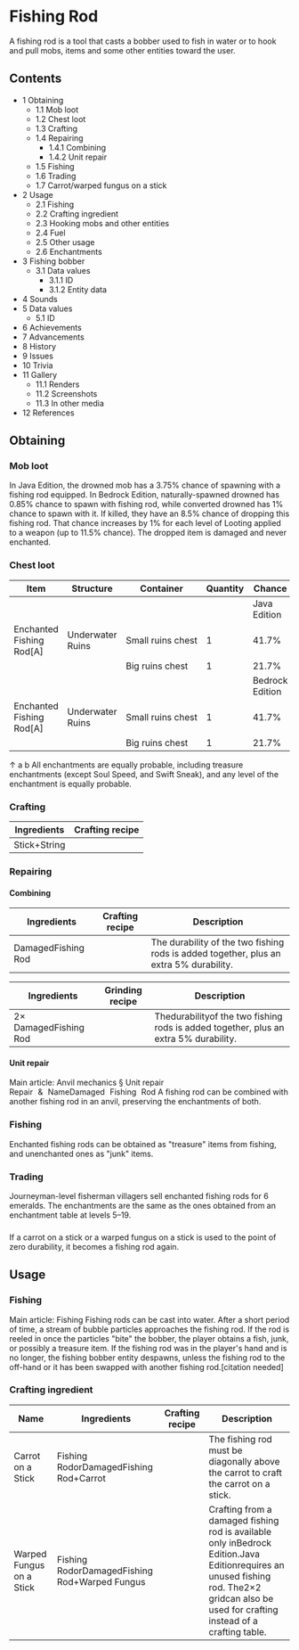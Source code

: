 # Fishing Rod
A fishing rod is a tool that casts a bobber used to fish in water or to hook and pull mobs, items and some other entities toward the user.

## Contents
- 1 Obtaining
	- 1.1 Mob loot
	- 1.2 Chest loot
	- 1.3 Crafting
	- 1.4 Repairing
		- 1.4.1 Combining
		- 1.4.2 Unit repair
	- 1.5 Fishing
	- 1.6 Trading
	- 1.7 Carrot/warped fungus on a stick
- 2 Usage
	- 2.1 Fishing
	- 2.2 Crafting ingredient
	- 2.3 Hooking mobs and other entities
	- 2.4 Fuel
	- 2.5 Other usage
	- 2.6 Enchantments
- 3 Fishing bobber
	- 3.1 Data values
		- 3.1.1 ID
		- 3.1.2 Entity data
- 4 Sounds
- 5 Data values
	- 5.1 ID
- 6 Achievements
- 7 Advancements
- 8 History
- 9 Issues
- 10 Trivia
- 11 Gallery
	- 11.1 Renders
	- 11.2 Screenshots
	- 11.3 In other media
- 12 References

## Obtaining
### Mob loot
In Java Edition, the drowned mob has a 3.75% chance of spawning with a fishing rod equipped.
In Bedrock Edition, naturally-spawned drowned has 0.85% chance to spawn with fishing rod, while converted drowned has 1% chance to spawn with it.
If killed, they have an 8.5% chance of dropping this fishing rod. That chance increases by 1% for each level of Looting applied to a weapon (up to 11.5% chance). The dropped item is damaged and never enchanted.

### Chest loot
| Item                     | Structure        | Container         | Quantity | Chance          |
|--------------------------|------------------|-------------------|----------|-----------------|
|                          |                  |                   |          | Java Edition    |
| Enchanted Fishing Rod[A] | Underwater Ruins | Small ruins chest | 1        | 41.7%           |
|                          |                  | Big ruins chest   | 1        | 21.7%           |
|                          |                  |                   |          | Bedrock Edition |
| Enchanted Fishing Rod[A] | Underwater Ruins | Small ruins chest | 1        | 41.7%           |
|                          |                  | Big ruins chest   | 1        | 21.7%           |


↑ a b All enchantments are equally probable, including treasure enchantments (except Soul Speed, and Swift Sneak), and any level of the enchantment is equally probable.




### Crafting
| Ingredients  | Crafting recipe |
|--------------|-----------------|
| Stick+String |                 |

### Repairing
#### Combining
| Ingredients        | Crafting recipe | Description                                                                            |
|--------------------|-----------------|----------------------------------------------------------------------------------------|
| DamagedFishing Rod |                 | The durability of the two fishing rods is added together, plus an extra 5% durability. |

| Ingredients           | Grinding recipe | Description                                                                          |
|-----------------------|-----------------|--------------------------------------------------------------------------------------|
| 2× DamagedFishing Rod |                 | Thedurabilityof the two fishing rods is added together, plus an extra 5% durability. |

#### Unit repair
Main article: Anvil mechanics § Unit repair
Repair & NameDamaged Fishing Rod
A fishing rod can be combined with another fishing rod in an anvil, preserving the enchantments of both.

### Fishing
Enchanted fishing rods can be obtained as "treasure" items from fishing, and unenchanted ones as "junk" items.

### Trading
Journeyman-level fisherman villagers sell enchanted fishing rods for 6 emeralds.
The enchantments are the same as the ones obtained from an enchantment table at levels 5–19.

### 
If a carrot on a stick or a warped fungus on a stick is used to the point of zero durability, it becomes a fishing rod again.

## Usage
### Fishing
Main article: Fishing
Fishing rods can be cast into water. After a short period of time, a stream of bubble particles approaches the fishing rod. If the rod is reeled in once the particles "bite" the bobber, the player obtains a fish, junk, or possibly a treasure item. If the fishing rod was in the player's hand and is no longer, the fishing bobber entity despawns, unless the fishing rod to the off-hand or it has been swapped with another fishing rod.[citation needed]

### Crafting ingredient
| Name                     | Ingredients                                   | Crafting recipe | Description                                                                                                                                                                               |
|--------------------------|-----------------------------------------------|-----------------|-------------------------------------------------------------------------------------------------------------------------------------------------------------------------------------------|
| Carrot on a Stick        | Fishing RodorDamagedFishing Rod+Carrot        |                 | The fishing rod must be diagonally above the carrot to craft the carrot on a stick.                                                                                                       |
| Warped Fungus on a Stick | Fishing RodorDamagedFishing Rod+Warped Fungus |                 | Crafting from a damaged fishing rod is available only inBedrock Edition.Java Editionrequires an unused fishing rod. The2×2 gridcan also be used for crafting instead of a crafting table. |

